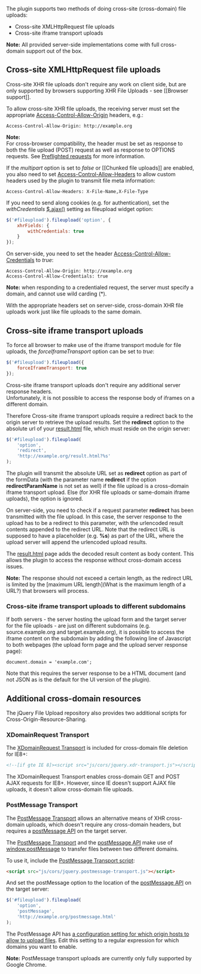 The plugin supports two methods of doing cross-site (cross-domain) file uploads:

* Cross-site XMLHttpRequest file uploads
* Cross-site iframe transport uploads

**Note:**
All provided server-side implementations come with full cross-domain support out of the box.

## Cross-site XMLHttpRequest file uploads
Cross-site XHR file uploads don't require any work on client side, but are only supported by browsers supporting XHR File Uploads - see [[Browser support]].

To allow cross-site XHR file uploads, the receiving server must set the appropriate [Access-Control-Allow-Origin](https://developer.mozilla.org/En/HTTP_access_control#Access-Control-Allow-Origin) headers, e.g.:

```
Access-Control-Allow-Origin: http://example.org
```

**Note:**  
For cross-browser compatibility, the header must be set as response to both the file upload (POST) request as well as response to OPTIONS requests. See [Preflighted requests](https://developer.mozilla.org/En/HTTP_access_control#Preflighted_requests) for more information.

If the *multipart* option is set to *false* or [[Chunked file uploads]] are enabled, you also need to set [Access-Control-Allow-Headers](https://developer.mozilla.org/En/HTTP_access_control#Access-Control-Allow-Headers) to allow custom headers used by the plugin to transmit file meta information:

```
Access-Control-Allow-Headers: X-File-Name,X-File-Type
```

If you need to send along cookies (e.g. for authentication), set the *withCredentials* [$.ajax()](http://api.jquery.com/jQuery.ajax/) setting as fileupload widget option:

```js
$('#fileupload').fileupload('option', {
    xhrFields: {
        withCredentials: true
    }
});
```

On server-side, you need to set the header [Access-Control-Allow-Credentials](https://developer.mozilla.org/en/http_access_control#Requests_with_credentials) to *true*:

```
Access-Control-Allow-Origin: http://example.org
Access-Control-Allow-Credentials: true
```

**Note:** when responding to a credentialed request, the server must specify a domain, and cannot use wild carding (*).

With the appropriate headers set on server-side, cross-domain XHR file uploads work just like file uploads to the same domain.

## Cross-site iframe transport uploads

To force all browser to make use of the iframe transport module for file uploads, the *forceIframeTransport* option can be set to *true*:

```js
$('#fileupload').fileupload({
    forceIframeTransport: true
});
```

Cross-site iframe transport uploads don't require any additional server response headers.  
Unfortunately, it is not possible to access the response body of iframes on a different domain.

Therefore Cross-site iframe transport uploads require a redirect back to the origin server to retrieve the upload results. Set the **redirect** option to the absolute url of your [result.html](https://github.com/blueimp/jQuery-File-Upload/blob/master/cors/result.html) file, which must reside on the origin server:

```js
$('#fileupload').fileupload(
    'option',
    'redirect',
    'http://example.org/result.html?%s'
);
```

The plugin will transmit the absolute URL set as **redirect** option as part of the formData (with the parameter name **redirect** if the option **redirectParamName** is not set as well) if the file upload is a cross-domain iframe  transport upload. Else (for XHR file uploads or same-domain iframe uploads), the option is ignored.  

On server-side, you need to check if a request parameter **redirect** has been transmitted with the file upload. In this case, the server response to the upload has to be a redirect to this parameter, with the urlencoded result contents appended to the redirect URL.
Note that the redirect URL is supposed to have a placeholder (e.g. **%s**) as part of the URL, where the upload server will append the urlencoded upload results.

The [result.html](https://github.com/blueimp/jQuery-File-Upload/blob/master/cors/result.html) page adds the decoded result content as body content. This allows the plugin to access the response without cross-domain access issues.

**Note:**
The response should not exceed a certain length, as the redirect URL is limited by the [maximum URL length](What is the maximum length of a URL?) that browsers will process.

### Cross-site iframe transport uploads to different subdomains

If both servers - the server hosting the upload form and the target server for the file uploads - are just on different subdomains (e.g. source.example.org and target.example.org), it is possible to access the iframe content on the subdomain by adding the following line of Javascript to both webpages (the upload form page and the upload server response page):

```
document.domain = 'example.com';
```

Note that this requires the server response to be a HTML document (and not JSON as is the default for the UI version of the plugin).

## Additional cross-domain resources

The jQuery File Upload repository also provides two additional scripts for Cross-Origin-Resource-Sharing.

### XDomainRequest Transport
The [XDomainRequest Transport](https://github.com/blueimp/jQuery-File-Upload/blob/master/js/cors/jquery.xdr-transport.js) is included for cross-domain file deletion for IE8+:

```html
<!--[if gte IE 8]><script src="js/cors/jquery.xdr-transport.js"></script><![endif]-->
```

The XDomainRequest Transport enables cross-domain GET and POST AJAX requests for IE8+.
However, since IE doesn't support AJAX file uploads, it doesn't allow cross-domain file uploads.

### PostMessage Transport
The [PostMessage Transport](https://github.com/blueimp/jQuery-File-Upload/blob/master/js/cors/jquery.postmessage-transport.js) allows an alternative means of XHR cross-domain uploads, which doesn't require any cross-domain headers, but requires a [postMessage API](https://github.com/blueimp/jQuery-File-Upload/blob/master/cors/postmessage.html) on the target server.

The [PostMessage Transport](https://github.com/blueimp/jQuery-File-Upload/blob/master/js/cors/jquery.postmessage-transport.js) and the [postMessage API](https://github.com/blueimp/jQuery-File-Upload/blob/master/cors/postmessage.html) make use of [window.postMessage](https://developer.mozilla.org/en/DOM/window.postMessage) to transfer files between two different domains.

To use it, include the [PostMessage Transport script](https://github.com/blueimp/jQuery-File-Upload/blob/master/js/cors/jquery.postmessage-transport.js):

```html
<script src="js/cors/jquery.postmessage-transport.js"></script>
```

And set the postMessage option to the location of the [postMessage API](https://github.com/blueimp/jQuery-File-Upload/blob/master/cors/postmessage.html) on the target server:

```js
$('#fileupload').fileupload(
    'option',
    'postMessage',
    'http://example.org/postmessage.html'
);
```

The PostMessage API has [a configuration setting for which origin hosts to allow to upload files](https://github.com/blueimp/jQuery-File-Upload/blob/master/cors/postmessage.html#L25). Edit this setting to a regular expression for which domains you want to enable.

**Note:**
PostMessage transport uploads are currently only fully supported by Google Chrome.